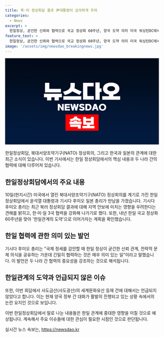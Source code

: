 ```yaml
---
title: 북·러 정상회담 결과 尹대통령이 심각하게 우려
categories:
  - News
excerpt: >
  한일정상, 굳건한 신뢰와 협력으로 국교 정상화 60주년, 양국 도약 의미 미국 워싱턴DC에서 열린 NATO 정상회의를 계기로 윤석열 대통령과 기시다 후미오 일본 총리가 만난 가운데, 후미오 총리는 북러 정상회담 결과에 우려를 표현하며 한일 신뢰 관계와 긴밀한 협력의 중요성을 강조했다. 또한, 사도광산 문제는 언급되지 않았으며, 양국 정부 간 대화가 활발히 진행되는 가운데 한일관계의 도약을 확인했다. 두 정상은 한·미·일 3국 협력을 강화하고 포괄적인 전략적 동반자 관계에 관한 조약에 우려를 표명했다.
feature_text: >
  한일정상, 굳건한 신뢰와 협력으로 국교 정상화 60주년, 양국 도약 의미 미국 워싱턴DC에서 열린 NATO 정상회의를 계기로 윤석열 대통령과 기시다 후미오 일본 총리가 만난 가운데, 후미오 총리는 북러 정상회담 결과에 우려를 표현하며 한일 신뢰 관계와 긴밀한 협력의 중요성을 강조했다. 또한, 사도광산 문제는 언급되지 않았으며, 양국 정부 간 대화가 활발히 진행되는 가운데 한일관계의 도약을 확인했다. 두 정상은 한·미·일 3국 협력을 강화하고 포괄적인 전략적 동반자 관계에 관한 조약에 우려를 표명했다.
image: '/assets/img/newsdao_breakingnews.jpg'
---
```


<p><img src="/assets/img/newsdao_breakingnews.jpg" alt="cryptoinkorea 속보" /></p>

<p>한일정상회담, 북대서양조약기구(NATO) 정상회의, 그리고 한국과 일본의 관계에 대한 최근 소식이 있습니다. 이번 기사에서는 한일 정상회담에서의 핵심 내용과 두 나라 간의 협력에 대해 다루어져 있습니다.</p>

<h2 data-ke-size="size26">한일정상회담에서의 주요 내용</h2>

<p data-ke-size="size16">10일(현지시간) 미국에서 열린 북대서양조약기구(NATO) 정상회의를 계기로 가진 한일정상회담에서 윤석열 대통령과 기시다 후미오 일본 총리가 만남을 가졌습니다. 기시다 후미오 총리는 최근 북러 정상회담 결과에 대해 지역 안보에 미치는 영향을 우려한다는 견해를 밝히고, 한·미·일 3국 협력을 강화해 나가기로 했다. 또한, 내년 한일 국교 정상화 60주년을 맞아 '한일관계의 도약'으로 이어가자는 계획을 확인했습니다.</p>

<h2 data-ke-size="size26">한일 협력에 관한 의미 있는 발언</h2>

<p data-ke-size="size16">기시다 후미오 총리는 "국제 정세를 감안할 때 한일 정상이 굳건한 신뢰 관계, 전략적 문제 의식을 공유하는 가운데 긴밀히 협력하는 것은 매우 의미 있는 일"이라고 말했습니다. 이 발언은 두 나라 간 협력의 중요성을 강조하는 것으로 해석됩니다.</p>

<h2 data-ke-size="size26">한일관계의 도약과 언급되지 않은 이슈</h2>

<p data-ke-size="size16">또한, 이번 회담에서 사도금산(사도광산)의 세계문화유산 등재 건에 대해서는 언급되지 않았다고 합니다. 이는 현재 양국 정부 간 대화가 활발히 진행되고 있는 상황 속에서의 논란 요지인 것으로 보입니다.</p>

<p>이번 한일정상회담에서 말로 나눈 내용들은 한일 관계에 중대한 영향을 미칠 것으로 예상됩니다. 계속해서 주요 이슈들에 대한 관심이 필요한 시점인 것으로 판단됩니다.</p>
실시간 뉴스 속보는, <a href="https://newsdao.kr" rel="dofollow">https://newsdao.kr</a>


